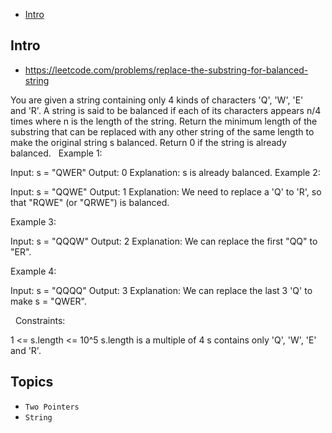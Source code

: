 - [Intro](#intro)

## Intro

- https://leetcode.com/problems/replace-the-substring-for-balanced-string

You are given a string containing only 4 kinds of characters 'Q', 'W', 'E' and 'R'.
A string is said to be balanced if each of its characters appears n/4 times where n is the length of the string.
Return the minimum length of the substring that can be replaced with any other string of the same length to make the original string s balanced.
Return 0 if the string is already balanced.
 
Example 1:

Input: s = "QWER"
Output: 0
Explanation: s is already balanced.
Example 2:

Input: s = "QQWE"
Output: 1
Explanation: We need to replace a 'Q' to 'R', so that "RQWE" (or "QRWE") is balanced.

Example 3:

Input: s = "QQQW"
Output: 2
Explanation: We can replace the first "QQ" to "ER". 

Example 4:

Input: s = "QQQQ"
Output: 3
Explanation: We can replace the last 3 'Q' to make s = "QWER".

 
Constraints:

1 <= s.length <= 10^5
s.length is a multiple of 4
s contains only 'Q', 'W', 'E' and 'R'.



## Topics

- `Two Pointers`
- `String`


